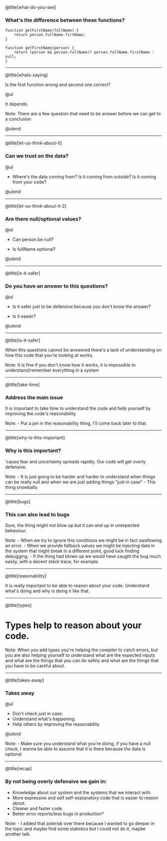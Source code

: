 @title[what-do-you-see]

### What's the difference between these functions?

```
function getFirstName(fullName) {
    return person.fullName.firtName;
}
```

```
function getFirstName(person) {
    return (person && person.fullName)? person.fullName.firstName : null;
}
```

---

@title[whats-saying]

Is the first function wrong and second one correct?

@ul

It depends.

Note:
    There are a few question that need to be answer before we can get to a conclusion

@ulend

---

@title[let-us-think-about-it]

### Can we trust on the data?

@ul

- Where's the data coming from? Is it coming from outside? Is it coming from your code?


@ulend

---

@title[let-us-think-about-it-2]

### Are there null/optional values?

@ul

- Can person be null?

- Is fullName optional?

@ulend


---

@title[is-it-safer]

### Do you have an answer to this questions?

@ul

- Is it safer just to be defensive because you don't know the answer?

- Is it easier?

@ulend

---

@title[is-it-safer]

When this questions cannot be answered there's a lack of understanding on how this code that you're looking at works.

Note:
    It is fine if you don't know how it works, it is impossible to understand/remember everything in a system

---

@title[take-time]

### Address the main issue

It is important to take time to understand the code and help yourself by improving the code's reasonability

Note:
    - Put a pin in the reasonability thing, I'll come back later to that.

---

@title[why-is-this-important]

### Why is this important?

'cause fear and uncertainty spreads rapidly. Our code will get overly defensive.

Note:
    - It is just going to be harder and harder to understand when things can be really null and when we are just adding things "just in case"
    - This thing snowballs

---

@title[bugs]

### This can also lead to bugs

Sure, the thing might not blow up but it can end up in unexpected behaviour.

Note:
    - When we try to ignore this conditions we might be in fact swallowing an error.
    - When we provide fallback values we might be injecting data in the system that might break in a different point, good luck finding debugging.
    - If the thing had blown up we would have caught the bug much easily, with a decent stack trace, for example.

---
@title[reasonability]

It is really important to be able to reason about your code. Understand what's doing and why is doing it like that.


---

@title[types]

# Types help to reason about your code.

Note:
    When you add types you're helping the compiler to catch errors, but you are also helping yourself to understand what are the expected inputs and what are the things that you can do safely and what are the things that you have to be careful about.

---


@title[takes-away]

### Takes away

@ul

- Don't check just in case.
- Understand what's happening.
- Help others by improving the reasonability

@ulend

Note:
    - Make sure you understand what you're doing, if you have a null check, I wanna be able to assume that it is there because the data is optional

---

@title[recap]

### By not being overly defensive we gain in:

* Knowledge about our system and the systems that we interact with.
* More expressive and self self-explanatory code that is easier to reason about.
* Cleaner and faster code.
* Better error reports/less bugs in production*

Note:
    - I added that asterisk over there because I wanted to go deeper in the topic and maybe find some statistics but I could not do it, maybe another talk.
